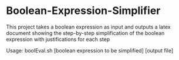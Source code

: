 Boolean-Expression-Simplifier
=============================

This project takes a boolean expression as input and outputs a latex document showing the step-by-step simplification of the boolean expression with justifications for each step

Usage: boolEval.sh [boolean expression to be simplified] [output file]